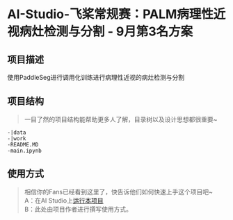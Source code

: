 # AI-Studio-飞桨常规赛：PALM病理性近视病灶检测与分割 - 9月第3名方案

## 项目描述
使用PaddleSeg进行调用化训练进行病理性近视的病灶检测与分割

## 项目结构
> 一目了然的项目结构能帮助更多人了解，目录树以及设计思想都很重要~
```
-|data
-|work
-README.MD
-main.ipynb
```
## 使用方式
> 相信你的Fans已经看到这里了，快告诉他们如何快速上手这个项目吧~  
A：在AI Studio上[运行本项目](https://aistudio.baidu.com/aistudio/usercenter)  
B：此处由项目作者进行撰写使用方式。
